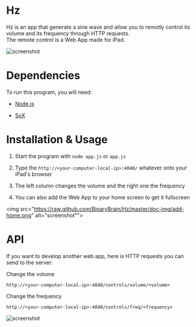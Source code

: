 Hz
===

Hz is an app that generate a sine wave and allow you to remotly control its volume and its frequency through HTTP requests.  
The remote control is a Web App made for iPad.

<img src="https://raw.github.com/BinaryBrain/Hz/master/doc-img/placeit.png" alt="screenshot">

Dependencies
===

To run this program, you will need:

- [Node.js](http://nodejs.org#download)

- [SoX](http://sox.sourceforge.net/)

Installation & Usage
===

1. Start the program with `node app.js` or `app.js`

2. Type the `http://<your-computer-local-ip>:4040/` whatever onto your iPad's browser

3. The left column changes the volume and the right one the frequency

4. You can also add the Web App to your home screen to get it fullscreen

<img src="https://raw.github.com/BinaryBrain/Hz/master/doc-img/add-home.png" alt="screenshot"">


API
===

If you want to develop another web app, here is HTTP requests you can send to the server:

Change the volume

```
http://<your-computer-local-ip>:4040/controls/volume/<volume>
```

Change the frequency

```
http://<your-computer-local-ip>:4040/controls/freq/<frequency>
```

<img src="https://raw.github.com/BinaryBrain/Hz/master/doc-img/placeit2.png" alt="screenshot">
